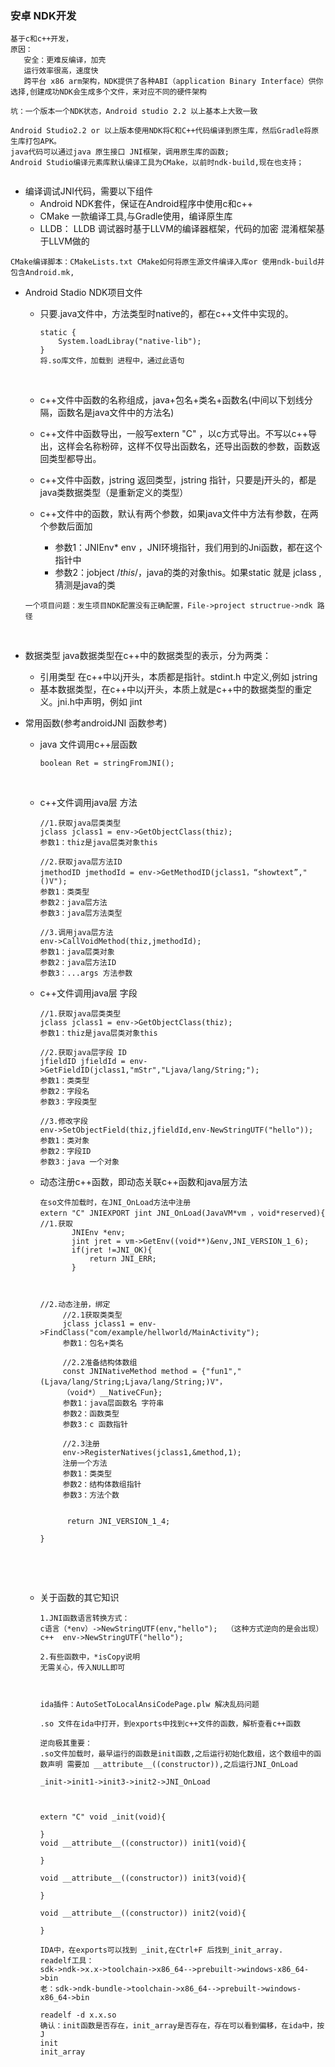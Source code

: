 ### 安卓 NDK开发

```
基于c和c++开发，
原因：
   安全：更难反编译，加壳
   运行效率很高，速度快
   跨平台 x86 arm架构，NDK提供了各种ABI（application Binary Interface）供你选择,创建成功NDK会生成多个文件，来对应不同的硬件架构
```



```
坑：一个版本一个NDK状态，Android studio 2.2 以上基本上大致一致
```



```
Android Studio2.2 or 以上版本使用NDK将C和C++代码编译到原生库，然后Gradle将原生库打包APK。
java代码可以通过java 原生接口 JNI框架，调用原生库的函数;
Android Studio编译元素库默认编译工具为CMake，以前时ndk-build,现在也支持；


```

- 编译调试JNI代码，需要以下组件
  - Android NDK套件，保证在Android程序中使用c和c++
  - CMake 一款编译工具,与Gradle使用，编译原生库
  - LLDB： LLDB 调试器时基于LLVM的编译器框架，代码的加密 混淆框架基于LLVM做的

```
CMake编译脚本：CMakeLists.txt CMake如何将原生源文件编译入库or 使用ndk-build并包含Android.mk,
```





- Android Stadio NDK项目文件

  - 只要.java文件中，方法类型时native的，都在c++文件中实现的。

    ```
    static {
        System.loadLibray("native-lib");
    }
    将.so库文件，加载到 进程中，通过此语句
    ```

    ​

  - c++文件中函数的名称组成，java+包名+类名+函数名(中间以下划线分隔，函数名是java文件中的方法名)

  - c++文件中函数导出，一般写extern "C" ，以c方式导出。不写以c++导出，这样会名称粉碎，这样不仅导出函数名，还导出函数的参数，函数返回类型都导出。

  - c++文件中函数，jstring 返回类型，jstring 指针，只要是j开头的，都是java类数据类型（是重新定义的类型）

  - c++文件中的函数，默认有两个参数，如果java文件中方法有参数，在两个参数后面加

    - 参数1：JNIEnv* env ，JNI环境指针，我们用到的Jni函数，都在这个指针中
    - 参数2：jobject /*this*/，java的类的对象this。如果static 就是 jclass ,猜测是java的类

  ```
  一个项目问题：发生项目NDK配置没有正确配置，File->project structrue->ndk 路径
  ```

  ​

- 数据类型
  java数据类型在c++中的数据类型的表示，分为两类：

  - 引用类型 在c++中以j开头，本质都是指针。stdint.h 中定义,例如 jstring
  - 基本数据类型，在c++中以j开头，本质上就是c++中的数据类型的重定义。jni.h中声明，例如 jint

- 常用函数(参考androidJNI 函数参考)

  - java 文件调用c++层函数

    ```
    boolean Ret = stringFromJNI();
    ```

    ​

  - c++文件调用java层 方法

    ```
    //1.获取java层类类型
    jclass jclass1 = env->GetObjectClass(thiz);
    参数1：thiz是java层类对象this

    //2.获取java层方法ID
    jmethodID jmethodId = env->GetMethodID(jclass1，“showtext”,"()V");
    参数1：类类型
    参数2：java层方法
    参数3：java层方法类型

    //3.调用java层方法
    env->CallVoidMethod(thiz,jmethodId);
    参数1：java层类对象
    参数2：java层方法ID
    参数3：...args 方法参数
    ```

  - c++文件调用java层 字段

    ```
    //1.获取java层类类型
    jclass jclass1 = env->GetObjectClass(thiz);
    参数1：thiz是java层类对象this

    //2.获取java层字段 ID
    jfieldID jfieldId = env->GetFieldID(jclass1,"mStr","Ljava/lang/String;");
    参数1：类类型
    参数2：字段名
    参数3：字段类型

    //3.修改字段
    env->SetObjectField(thiz,jfieldId,env-NewStringUTF("hello"));
    参数1：类对象
    参数2：字段ID
    参数3：java 一个对象
    ```

  - 动态注册c++函数，即动态关联c++函数和java层方法

    ```
    在so文件加载时，在JNI_OnLoad方法中注册
    extern "C" JNIEXPORT jint JNI_OnLoad(JavaVM*vm ，void*reserved){
    //1.获取
           JNIEnv *env;
           jint jret = vm->GetEnv((void**)&env,JNI_VERSION_1_6);
           if(jret !=JNI_OK){
               return JNI_ERR;
           }
           
           

    //2.动态注册，绑定
         //2.1获取类类型
         jclass jclass1 = env->FindClass("com/example/hellworld/MainActivity");
         参数1：包名+类名
         
         //2.2准备结构体数组
         const JNINativeMethod method = {"fun1","(Ljava/lang/String;Ljava/lang/String;)V"，
         （void*）__NativeCFun};
         参数1：java层函数名 字符串
         参数2：函数类型
         参数3：c 函数指针
         
         //2.3注册
         env->RegisterNatives(jclass1,&method,1);
         注册一个方法
         参数1：类类型
         参数2：结构体数组指针
         参数3：方法个数
         
         
          return JNI_VERSION_1_4;

    }
    ```

    ​

    ​

  - 关于函数的其它知识

    ```
    1.JNI函数语言转换方式：
    c语言（*env）->NewStringUTF(env,"hello");  （这种方式逆向的是会出现）
    c++  env->NewStringUTF("hello");

    2.有些函数中，*isCopy说明
    无需关心，传入NULL即可



    ```

    ```
    ida插件：AutoSetToLocalAnsiCodePage.plw 解决乱码问题

    .so 文件在ida中打开，到exports中找到c++文件的函数，解析查看c++函数
    ```

    ```
    逆向极其重要：
    .so文件加载时，最早运行的函数是init函数,之后运行初始化数组，这个数组中的函数声明 需要加 __attribute__((constructor)),之后运行JNI_OnLoad

    _init->init1->init3->init2->JNI_OnLoad



    extern "C" void _init(void){

    }
    void __attribute__((constructor)) init1(void){
        
    }

    void __attribute__((constructor)) init3(void){
        
    }

    void __attribute__((constructor)) init2(void){
        
    }

    IDA中，在exports可以找到 _init,在Ctrl+F 后找到_init_array.
    readelf工具：
    sdk->ndk->x.x->toolchain->x86_64-->prebuilt->windows-x86_64->bin
    老：sdk->ndk-bundle->toolchain->x86_64-->prebuilt->windows-x86_64->bin

    readelf -d x.x.so
    确认：init函数是否存在，init_array是否存在，存在可以看到偏移，在ida中，按J
    init
    init_array
    ```

    ​

    ​

    ​

    ​

    ​

    ​

    ​

    ​
